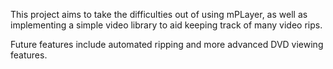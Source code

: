 This project aims to take the difficulties out of using mPLayer, as well as implementing a simple video library to aid keeping track of many video rips.

Future features include automated ripping and more advanced DVD viewing features.